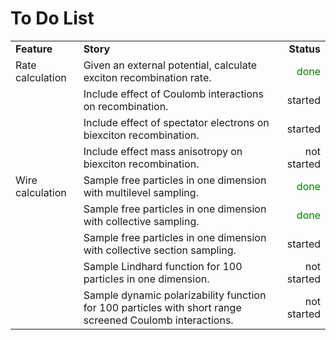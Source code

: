 # To Do List

<table>
<tr>
<td><b>Feature</b></td>
<td><b>Story</b></td>
<td align="right"><b>Status</b></td>
</tr>

<tr></tr>

<tr>
<td> Rate calculation </td>
<td>
Given an external potential, calculate exciton recombination rate.
</td>
<td align="right"><font color="green">done</font></td>
</tr><tr><td></td>
<td>
Include effect of Coulomb interactions on recombination.
</td>
<td align="right">started</td>
</tr><tr><td></td>
<td>
Include effect of spectator electrons on biexciton recombination.
</td>
<td align="right">started</td>
</tr><tr><td></td>
<td>
Include effect mass anisotropy on biexciton recombination.
</td>
<td align="right">not started</td>
</tr>

<tr></tr>

<tr>
<td> Wire calculation </td>
<td>
Sample free particles in one dimension with multilevel sampling.
</td>
<td align="right"><font color="green">done</font></td>
</tr><tr><td></td>
<td>
Sample free particles in one dimension with collective sampling.
</td>
<td align="right"><font color="green">done</font></td>
</tr><tr><td></td>
<td>
Sample free particles in one dimension with collective section sampling.
</td>
<td align="right">started</td>
</tr><tr><td></td>
<td>
Sample Lindhard function for 100 particles in one dimension.
</td>
<td align="right">not started</td>
</tr><tr><td></td>
<td>
Sample dynamic polarizability function for 100 particles with short range 
screened Coulomb interactions.
</td>
<td align="right">not started</td>
</tr>


</table>